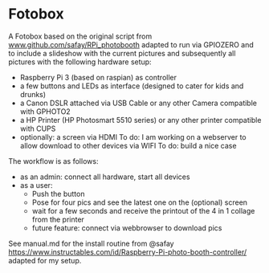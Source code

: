 # Fotobox
A Fotobox based on the original script from www.github.com/safay/RPi_photobooth adapted to run via GPIOZERO and to include a slideshow with the current pictures and subsequently all pictures with the following hardware setup:
  - Raspberry Pi 3 (based on raspian) as controller
  - a few buttons and LEDs as interface (designed to cater for kids and drunks)
  - a Canon DSLR attached via USB Cable or any other Camera compatible with GPHOTO2
  - a HP Printer (HP Photosmart 5510 series) or any other printer compatible with CUPS
  - optionally: a screen via HDMI
To do: I am working on a webserver to allow download to other devices via WIFI
To do: build a nice case

The workflow is as follows:
  - as an admin: connect all hardware, start all devices
  - as a user:  
    - Push the button
    - Pose for four pics and see the latest one on the (optional) screen
    - wait for a few seconds and receive the printout of the 4 in 1 collage from the printer
    - future feature: connect via webbrowser to download pics

See manual.md for the install routine from @safay https://www.instructables.com/id/Raspberry-Pi-photo-booth-controller/ adapted for my setup.
